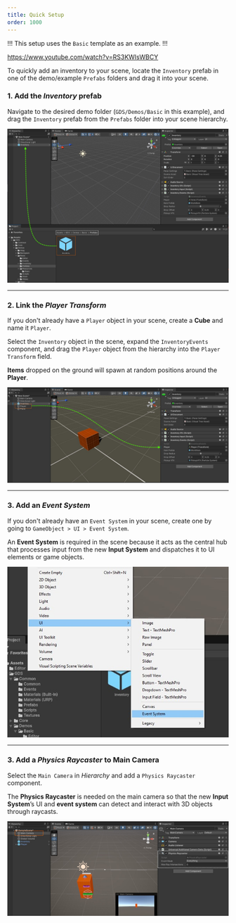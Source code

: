 ```yaml
---
title: Quick Setup
order: 1000
---
```


!!!
This setup uses the `Basic` template as an example.
!!!

https://www.youtube.com/watch?v=RS3KWIsWBCY


To quickly add an inventory to your scene, locate the `Inventory` prefab in one of the demo/example `Prefabs` folders and drag it into your scene.

<!-- TODO: explain what the prefab contains -->

### 1. Add the *Inventory* prefab

Navigate to the desired demo folder (`GDS/Demos/Basic` in this example), and drag the `Inventory` prefab from the `Prefabs` folder into your scene hierarchy.

![](/static/images/tutorials/quick-setup-1.jpg)

---
### 2. Link the *Player Transform*

If you don't already have a `Player` object in your scene, create a **Cube** and name it `Player`.

Select the `Inventory` object in the scene, expand the `InventoryEvents` component, and drag the `Player` object from the hierarchy into the `Player Transform` field.

**Items** dropped on the ground will spawn at random positions around the **Player**.


![](/static/images/tutorials/quick-setup-2.jpg)

---
### 3. Add an *Event System*

If you don't already have an `Event System` in your scene, create one by going to `GameObject > UI > Event System`.

An **Event System** is required in the scene because it acts as the central hub that processes input from the new **Input System** and dispatches it to UI elements or game objects.

![](/static/images/tutorials/quick-setup-3.jpg)

---
### 3. Add a *Physics Raycaster* to Main Camera

Select the `Main Camera` in *Hierarchy* and add a `Physics Raycaster` component.

The **Physics Raycaster** is needed on the main camera so that the new **Input System**’s UI and **event system** can detect and interact with 3D objects through raycasts.

![](/static/images/tutorials/quick-setup-4.jpg)
